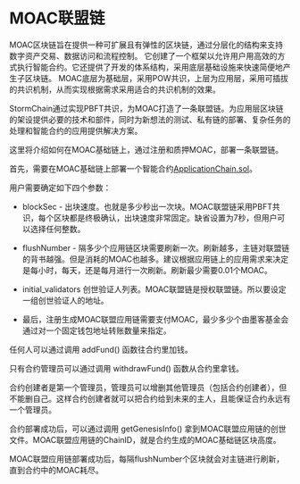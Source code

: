 # MOAC联盟链

MOAC区块链旨在提供一种可扩展且有弹性的区块链，通过分层化的结构来支持数字资产交易、数据访问和流程控制。 它创建了一个框架以允许用户用高效的方式执行智能合约。它还提供了开发的体系结构，采用底层基础设施来快速简便地产生子区块链。 MOAC底层为基础层，采用POW共识，上层为应用层，采用可插拔的共识机制，从而实现根据需求采用适合的共识机制的效果。

StormChain通过实现PBFT共识，为MOAC打造了一条联盟链。为应用层区块链的架设提供必要的技术和部件，同时为新想法的测试、私有链的部署、复杂任务的处理和智能合约的应用提供解决方案。

这里将介绍如何在MOAC基础链上，通过注册和质押MOAC，部署一条联盟链。

首先，需要在MOAC基础链上部署一个智能合约[ApplicationChain.sol](ApplicationChain.sol)。

用户需要确定如下四个参数：

* blockSec - 出块速度。也就是多少秒出一次块。MOAC联盟链采用PBFT共识，每个区块都是终极确认，出块速度非常固定。缺省设置为7秒，但用户可以选择任何整数。

* flushNumber - 隔多少个应用链区块需要刷新一次。刷新越多，主链对联盟链的背书越强。但是消耗的MOAC也越多。建议根据应用链上的应用需求来决定是每小时，每天，还是每月进行一次刷新。刷新最少需要0.01个MOAC。

* initial_validators 创世验证人列表。MOAC联盟链是授权联盟链。所以要设定一组创世验证人的地址。

* 最后，注册生成MOAC联盟应用链需要支付MOAC，最少多少个由墨客基金会通过对一个固定钱包地址转账数量来指定。

任何人可以通过调用 addFund() 函数往合约里加钱。

只有合约管理员可以通过调用 withdrawFund() 函数从合约里拿钱。

合约创建者是第一个管理员，管理员可以增删其他管理员（包括合约创建者），但不能删自己。这样合约创建者就可以把合约给到未来的主人，且能保证合约永远有一个管理员。

合约部署成功后，可以通过调用 getGenesisInfo() 拿到MOAC联盟应用链的创世文件。MOAC联盟应用链的ChainID，就是合约生成的MOAC基础链区块高度。

MOAC联盟应用链部署成功后，每隔flushNumber个区块就会对主链进行刷新，直到合约中的MOAC耗尽。



